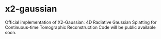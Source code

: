 # x2-gaussian
Official implementation of X2-Gaussian: 4D Radiative Gaussian Splatting for Continuous-time Tomographic Reconstruction
Code will be public available soon.
